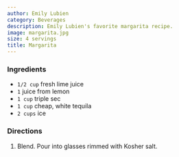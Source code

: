 ```yaml
---
author: Emily Lubien
category: Beverages
description: Emily Lubien's favorite margarita recipe.
image: margarita.jpg
size: 4 servings
title: Margarita
---
```

### Ingredients

* `1/2 cup` fresh lime juice
* `1` juice from lemon
* `1 cup` triple sec
* `1 cup` cheap, white tequila
* `2 cups` ice

### Directions

1. Blend. Pour into glasses rimmed with Kosher salt.